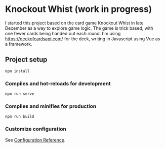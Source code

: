 # Knockout Whist (work in progress)
I started this project based on the card game Knockout Whist in late December as a way to explore game logic. The game is trick based, with one fewer cards being handed out each round.
I'm using https://deckofcardsapi.com/ for the deck, writing in Javascript using Vue as a framework.

## Project setup
```
npm install
```

### Compiles and hot-reloads for development
```
npm run serve
```

### Compiles and minifies for production
```
npm run build
```

### Customize configuration
See [Configuration Reference](https://cli.vuejs.org/config/).
